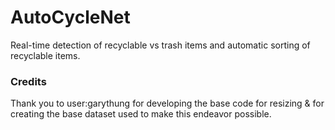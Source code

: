 # AutoCycleNet
Real-time detection of recyclable vs trash items and automatic sorting of recyclable items.

[logo]: https://github.com/ECE-Engineer/AutoCycle/raw/master/autocycle.jpg "AutoCycle logo"

### Credits
Thank you to user:garythung for developing the base code for resizing & for creating the base dataset used to make this endeavor possible.
